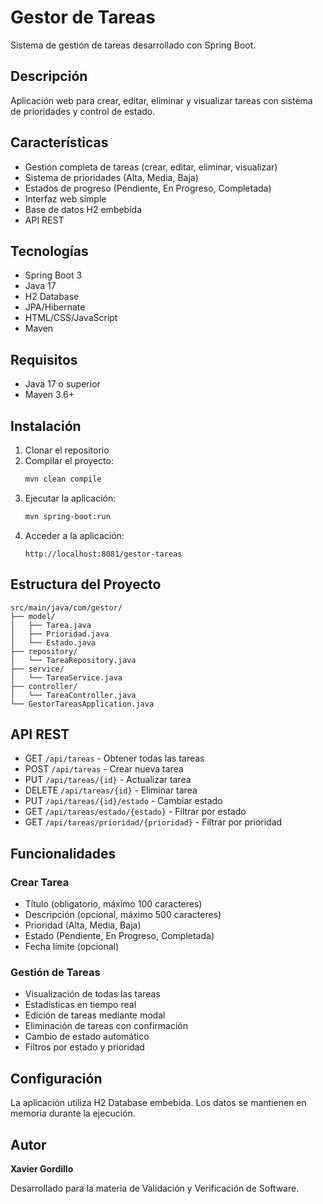 # Gestor de Tareas

Sistema de gestión de tareas desarrollado con Spring Boot.

## Descripción

Aplicación web para crear, editar, eliminar y visualizar tareas con sistema de prioridades y control de estado.

## Características

- Gestión completa de tareas (crear, editar, eliminar, visualizar)
- Sistema de prioridades (Alta, Media, Baja)
- Estados de progreso (Pendiente, En Progreso, Completada)
- Interfaz web simple
- Base de datos H2 embebida
- API REST

## Tecnologías

- Spring Boot 3
- Java 17
- H2 Database
- JPA/Hibernate
- HTML/CSS/JavaScript
- Maven

## Requisitos

- Java 17 o superior
- Maven 3.6+

## Instalación

1. Clonar el repositorio
2. Compilar el proyecto:
   ```bash
   mvn clean compile
   ```
3. Ejecutar la aplicación:
   ```bash
   mvn spring-boot:run
   ```
4. Acceder a la aplicación:
   ```
   http://localhost:8081/gestor-tareas
   ```

## Estructura del Proyecto

```
src/main/java/com/gestor/
├── model/
│   ├── Tarea.java
│   ├── Prioridad.java
│   └── Estado.java
├── repository/
│   └── TareaRepository.java
├── service/
│   └── TareaService.java
├── controller/
│   └── TareaController.java
└── GestorTareasApplication.java
```

## API REST

- GET `/api/tareas` - Obtener todas las tareas
- POST `/api/tareas` - Crear nueva tarea
- PUT `/api/tareas/{id}` - Actualizar tarea
- DELETE `/api/tareas/{id}` - Eliminar tarea
- PUT `/api/tareas/{id}/estado` - Cambiar estado
- GET `/api/tareas/estado/{estado}` - Filtrar por estado
- GET `/api/tareas/prioridad/{prioridad}` - Filtrar por prioridad

## Funcionalidades

### Crear Tarea
- Título (obligatorio, máximo 100 caracteres)
- Descripción (opcional, máximo 500 caracteres)
- Prioridad (Alta, Media, Baja)
- Estado (Pendiente, En Progreso, Completada)
- Fecha límite (opcional)

### Gestión de Tareas
- Visualización de todas las tareas
- Estadísticas en tiempo real
- Edición de tareas mediante modal
- Eliminación de tareas con confirmación
- Cambio de estado automático
- Filtros por estado y prioridad

## Configuración

La aplicación utiliza H2 Database embebida. Los datos se mantienen en memoria durante la ejecución.

## Autor

**Xavier Gordillo**

Desarrollado para la materia de Validación y Verificación de Software.